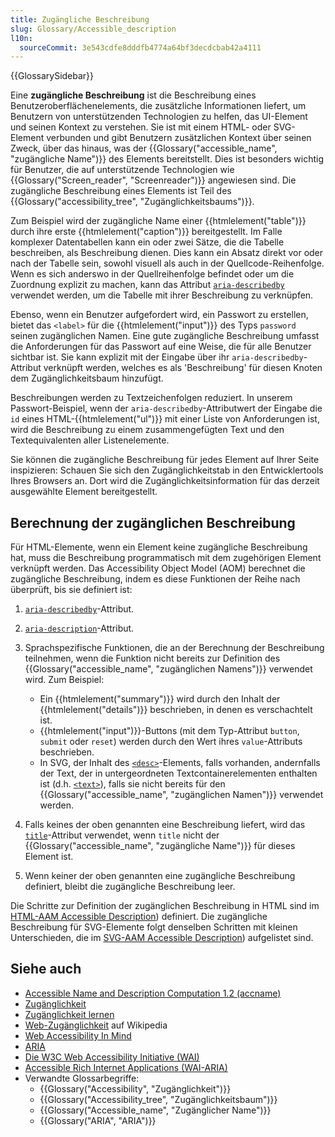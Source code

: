 ```yaml
---
title: Zugängliche Beschreibung
slug: Glossary/Accessible_description
l10n:
  sourceCommit: 3e543cdfe8dddfb4774a64bf3decdcbab42a4111
---
```


{{GlossarySidebar}}

Eine **zugängliche Beschreibung** ist die Beschreibung eines Benutzeroberflächenelements, die zusätzliche Informationen liefert, um Benutzern von unterstützenden Technologien zu helfen, das UI-Element und seinen Kontext zu verstehen. Sie ist mit einem HTML- oder SVG-Element verbunden und gibt Benutzern zusätzlichen Kontext über seinen Zweck, über das hinaus, was der {{Glossary("accessible_name", "zugängliche Name")}} des Elements bereitstellt. Dies ist besonders wichtig für Benutzer, die auf unterstützende Technologien wie {{Glossary("Screen_reader", "Screenreader")}} angewiesen sind. Die zugängliche Beschreibung eines Elements ist Teil des {{Glossary("accessibility_tree", "Zugänglichkeitsbaums")}}.

Zum Beispiel wird der zugängliche Name einer {{htmlelement("table")}} durch ihre erste {{htmlelement("caption")}} bereitgestellt. Im Falle komplexer Datentabellen kann ein oder zwei Sätze, die die Tabelle beschreiben, als Beschreibung dienen. Dies kann ein Absatz direkt vor oder nach der Tabelle sein, sowohl visuell als auch in der Quellcode-Reihenfolge. Wenn es sich anderswo in der Quellreihenfolge befindet oder um die Zuordnung explizit zu machen, kann das Attribut [`aria-describedby`](/de/docs/Web/Accessibility/ARIA/Reference/Attributes/aria-describedby) verwendet werden, um die Tabelle mit ihrer Beschreibung zu verknüpfen.

Ebenso, wenn ein Benutzer aufgefordert wird, ein Passwort zu erstellen, bietet das `<label>` für die {{htmlelement("input")}} des Typs `password` seinen zugänglichen Namen. Eine gute zugängliche Beschreibung umfasst die Anforderungen für das Passwort auf eine Weise, die für alle Benutzer sichtbar ist. Sie kann explizit mit der Eingabe über ihr `aria-describedby`-Attribut verknüpft werden, welches es als 'Beschreibung' für diesen Knoten dem Zugänglichkeitsbaum hinzufügt.

Beschreibungen werden zu Textzeichenfolgen reduziert. In unserem Passwort-Beispiel, wenn der `aria-describedby`-Attributwert der Eingabe die `id` eines HTML-{{htmlelement("ul")}} mit einer Liste von Anforderungen ist, wird die Beschreibung zu einem zusammengefügten Text und den Textequivalenten aller Listenelemente.

Sie können die zugängliche Beschreibung für jedes Element auf Ihrer Seite inspizieren: Schauen Sie sich den Zugänglichkeitstab in den Entwicklertools Ihres Browsers an. Dort wird die Zugänglichkeitsinformation für das derzeit ausgewählte Element bereitgestellt.

## Berechnung der zugänglichen Beschreibung

Für HTML-Elemente, wenn ein Element keine zugängliche Beschreibung hat, muss die Beschreibung programmatisch mit dem zugehörigen Element verknüpft werden. Das Accessibility Object Model (AOM) berechnet die zugängliche Beschreibung, indem es diese Funktionen der Reihe nach überprüft, bis sie definiert ist:

1. [`aria-describedby`](/de/docs/Web/Accessibility/ARIA/Reference/Attributes/aria-describedby)-Attribut.

2. [`aria-description`](/de/docs/Web/Accessibility/ARIA/Reference/Attributes/aria-description)-Attribut.

3. Sprachspezifische Funktionen, die an der Berechnung der Beschreibung teilnehmen, wenn die Funktion nicht bereits zur Definition des {{Glossary("accessible_name", "zugänglichen Namens")}} verwendet wird. Zum Beispiel:

   - Ein {{htmlelement("summary")}} wird durch den Inhalt der {{htmlelement("details")}} beschrieben, in denen es verschachtelt ist.
   - {{htmlelement("input")}}-Buttons (mit dem Typ-Attribut `button`, `submit` oder `reset`) werden durch den Wert ihres `value`-Attributs beschrieben.
   - In SVG, der Inhalt des [`<desc>`](/de/docs/Web/SVG/Reference/Element/desc)-Elements, falls vorhanden, andernfalls der Text, der in untergeordneten Textcontainerelementen enthalten ist (d.h. [`<text>`](/de/docs/Web/SVG/Reference/Element/text)), falls sie nicht bereits für den {{Glossary("accessible_name", "zugänglichen Namen")}} verwendet werden.

4. Falls keines der oben genannten eine Beschreibung liefert, wird das [`title`](/de/docs/Web/HTML/Reference/Global_attributes/title)-Attribut verwendet, wenn `title` nicht der {{Glossary("accessible_name", "zugängliche Name")}} für dieses Element ist.

5. Wenn keiner der oben genannten eine zugängliche Beschreibung definiert, bleibt die zugängliche Beschreibung leer.

Die Schritte zur Definition der zugänglichen Beschreibung in HTML sind im [HTML-AAM Accessible Description](https://w3c.github.io/html-aam/#accdesc-computation)) definiert. Die zugängliche Beschreibung für SVG-Elemente folgt denselben Schritten mit kleinen Unterschieden, die im [SVG-AAM Accessible Description](https://w3c.github.io/svg-aam/#mapping_additional_nd)) aufgelistet sind.

## Siehe auch

- [Accessible Name and Description Computation 1.2 (accname)](https://w3c.github.io/accname/#mapping_additional_nd_description)
- [Zugänglichkeit](/de/docs/Web/Accessibility)
- [Zugänglichkeit lernen](/de/docs/Learn_web_development/Core/Accessibility)
- [Web-Zugänglichkeit](https://en.wikipedia.org/wiki/Web_accessibility) auf Wikipedia
- [Web Accessibility In Mind](https://webaim.org/)
- [ARIA](/de/docs/Web/Accessibility/ARIA)
- [Die W3C Web Accessibility Initiative (WAI)](https://www.w3.org/WAI/)
- [Accessible Rich Internet Applications (WAI-ARIA)](https://w3c.github.io/aria/)
- Verwandte Glossarbegriffe:
  - {{Glossary("Accessibility", "Zugänglichkeit")}}
  - {{Glossary("Accessibility_tree", "Zugänglichkeitsbaum")}}
  - {{Glossary("Accessible_name", "Zugänglicher Name")}}
  - {{Glossary("ARIA", "ARIA")}}
